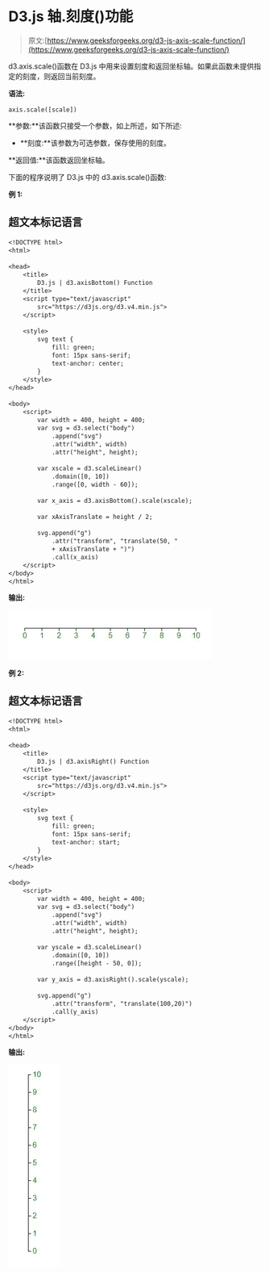 # D3.js 轴.刻度()功能

> 原文:[https://www.geeksforgeeks.org/d3-js-axis-scale-function/](https://www.geeksforgeeks.org/d3-js-axis-scale-function/)

d3.axis.scale()函数在 D3.js 中用来设置刻度和返回坐标轴。如果此函数未提供指定的刻度，则返回当前刻度。

**语法:**

```
axis.scale([scale])

```

**参数:**该函数只接受一个参数，如上所述，如下所述:

*   **刻度:**该参数为可选参数，保存使用的刻度。

**返回值:**该函数返回坐标轴。

下面的程序说明了 D3.js 中的 d3.axis.scale()函数:

**例 1:**

## 超文本标记语言

```
<!DOCTYPE html> 
<html> 

<head> 
    <title> 
        D3.js | d3.axisBottom() Function 
    </title> 
    <script type="text/javascript"
        src="https://d3js.org/d3.v4.min.js"> 
    </script> 

    <style> 
        svg text { 
            fill: green; 
            font: 15px sans-serif; 
            text-anchor: center; 
        } 
    </style> 
</head> 

<body> 
    <script> 
        var width = 400, height = 400; 
        var svg = d3.select("body") 
            .append("svg") 
            .attr("width", width) 
            .attr("height", height); 

        var xscale = d3.scaleLinear() 
            .domain([0, 10]) 
            .range([0, width - 60]); 

        var x_axis = d3.axisBottom().scale(xscale); 

        var xAxisTranslate = height / 2; 

        svg.append("g") 
            .attr("transform", "translate(50, " 
            + xAxisTranslate + ")") 
            .call(x_axis) 
    </script> 
</body> 
</html>
```

**输出:**

![](img/13b7cd0f01b5246873d092f997575b18.png)

**例 2:**

## 超文本标记语言

```
<!DOCTYPE html> 
<html> 

<head> 
    <title> 
        D3.js | d3.axisRight() Function 
    </title> 
    <script type="text/javascript"
        src="https://d3js.org/d3.v4.min.js"> 
    </script> 

    <style> 
        svg text { 
            fill: green; 
            font: 15px sans-serif; 
            text-anchor: start; 
        } 
    </style> 
</head> 

<body> 
    <script> 
        var width = 400, height = 400; 
        var svg = d3.select("body") 
            .append("svg") 
            .attr("width", width) 
            .attr("height", height); 

        var yscale = d3.scaleLinear() 
            .domain([0, 10]) 
            .range([height - 50, 0]); 

        var y_axis = d3.axisRight().scale(yscale); 

        svg.append("g") 
            .attr("transform", "translate(100,20)") 
            .call(y_axis) 
    </script> 
</body> 
</html>
```

**输出:**

![](img/5a7709c6ddc547919052e2e696c1921c.png)
